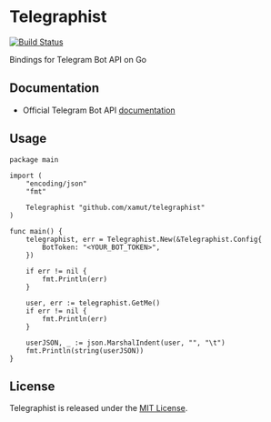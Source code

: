 # Telegraphist
[![Build Status](https://travis-ci.org/xamut/telegraphist.svg?branch=master)](https://travis-ci.org/xamut/telegraphist)

Bindings for Telegram Bot API on Go

## Documentation

* Official Telegram Bot API [documentation](https://core.telegram.org/bots/api)

## Usage

```golang
package main

import (
	"encoding/json"
	"fmt"

	Telegraphist "github.com/xamut/telegraphist"
)

func main() {
	telegraphist, err = Telegraphist.New(&Telegraphist.Config{
		BotToken: "<YOUR_BOT_TOKEN>",
	})

	if err != nil {
		fmt.Println(err)
	}

	user, err := telegraphist.GetMe()
	if err != nil {
		fmt.Println(err)
	}

	userJSON, _ := json.MarshalIndent(user, "", "\t")
	fmt.Println(string(userJSON))
}

```

## License

Telegraphist is released under the [MIT License](https://opensource.org/licenses/MIT).
